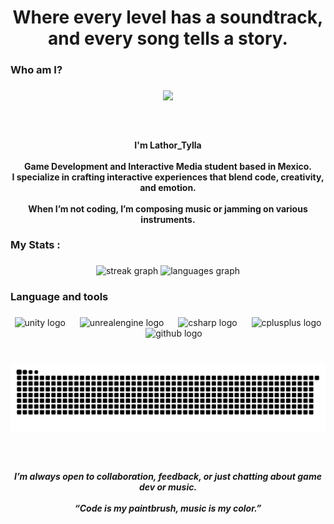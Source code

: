 <h1 align="center">Where every level has a soundtrack, and every song tells a story.</h1>

###

<h3 align="left">Who am I?</h3>

###

<div align="center">
  <img height="200" src="https://media2.giphy.com/media/v1.Y2lkPTc5MGI3NjExZ2ptbHJ4dDN5bWhld3NpNmZweW4ydHp0ZDlhOHF0ZWY5a2RlZXFyeCZlcD12MV9pbnRlcm5hbF9naWZfYnlfaWQmY3Q9Zw/HAnUeVpgB6txkdQC7w/giphy.gif"  />
</div>

###

<br clear="both">

<h4 align="center">I'm Lathor_Tylla<br><br>Game Development and Interactive Media student based in Mexico.<br>I specialize in crafting interactive experiences that blend code, creativity, and emotion.<br><br>When I’m not coding, I’m composing music or jamming on various instruments.</h4>

###

<h3 align="left">My Stats :</h3>

###

<div align="center">
  <img src="https://streak-stats.demolab.com?user=LathorTylla&locale=en&mode=daily&theme=midnight-purple&hide_border=false&border_radius=4&order=3" height="220" alt="streak graph"  />
  <img src="https://github-readme-stats.vercel.app/api/top-langs?username=LathorTylla&locale=en&hide_title=false&layout=compact&card_width=320&langs_count=5&theme=midnight-purple&hide_border=false&order=2" height="150" alt="languages graph"  />
</div>

###

<h3 align="left">Language and tools</h3>

###

<div align="center">
  <img src="https://cdn.jsdelivr.net/gh/devicons/devicon/icons/unity/unity-original.svg" height="50" alt="unity logo"  />
  <img width="15" />
  <img src="https://cdn.jsdelivr.net/gh/devicons/devicon/icons/unrealengine/unrealengine-original.svg" height="50" alt="unrealengine logo"  />
  <img width="15" />
  <img src="https://cdn.jsdelivr.net/gh/devicons/devicon/icons/csharp/csharp-plain.svg" height="50" alt="csharp logo"  />
  <img width="15" />
  <img src="https://cdn.jsdelivr.net/gh/devicons/devicon/icons/cplusplus/cplusplus-plain.svg" height="50" alt="cplusplus logo"  />
  <img width="15" />
  <img src="https://cdn.jsdelivr.net/gh/devicons/devicon/icons/github/github-original.svg" height="50" alt="github logo"  />
</div>

###

<br clear="both">

<img src="https://raw.githubusercontent.com/LathorTylla/LathorTylla/output/snake.svg" alt="Snake animation" />

###

<br clear="both">

<h5 align="center">I’m always open to collaboration, feedback, or just chatting about game dev or music.  <br><br>“Code is my paintbrush, music is my color.”</h5>

###
